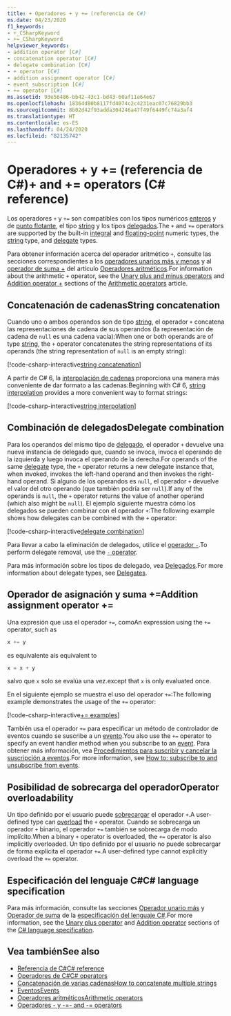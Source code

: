 ```yaml
---
title: + Operadores + y += (referencia de C#)
ms.date: 04/23/2020
f1_keywords:
- +_CSharpKeyword
- +=_CSharpKeyword
helpviewer_keywords:
- addition operator [C#]
- concatenation operator [C#]
- delegate combination [C#]
- + operator [C#]
- addition assignment operator [C#]
- event subscription [C#]
- += operator [C#]
ms.assetid: 93e56486-bb42-43c1-bd43-60af11e64e67
ms.openlocfilehash: 18364d80b8117fd4074c2c4231eac07c76829bb3
ms.sourcegitcommit: 8b02d42f93adda304246a47f49f6449fc74a3af4
ms.translationtype: HT
ms.contentlocale: es-ES
ms.lasthandoff: 04/24/2020
ms.locfileid: "82135742"
---
```

# <a name="-and--operators-c-reference"></a><span data-ttu-id="079af-102">Operadores + y += (referencia de C#)</span><span class="sxs-lookup"><span data-stu-id="079af-102">+ and += operators (C# reference)</span></span>

<span data-ttu-id="079af-103">Los operadores `+` y `+=` son compatibles con los tipos numéricos [enteros](../builtin-types/integral-numeric-types.md) y de [punto flotante](../builtin-types/floating-point-numeric-types.md), el tipo [string](../builtin-types/reference-types.md#the-string-type) y los tipos [delegados](../builtin-types/reference-types.md#the-delegate-type).</span><span class="sxs-lookup"><span data-stu-id="079af-103">The `+` and `+=` operators are supported by the built-in [integral](../builtin-types/integral-numeric-types.md) and [floating-point](../builtin-types/floating-point-numeric-types.md) numeric types, the [string](../builtin-types/reference-types.md#the-string-type) type, and [delegate](../builtin-types/reference-types.md#the-delegate-type) types.</span></span>

<span data-ttu-id="079af-104">Para obtener información acerca del operador aritmético `+`, consulte las secciones correspondientes a los [operadores unarios más y menos](arithmetic-operators.md#unary-plus-and-minus-operators) y al [operador de suma +](arithmetic-operators.md#addition-operator-) del artículo [Operadores aritméticos](arithmetic-operators.md).</span><span class="sxs-lookup"><span data-stu-id="079af-104">For information about the arithmetic `+` operator, see the [Unary plus and minus operators](arithmetic-operators.md#unary-plus-and-minus-operators) and [Addition operator +](arithmetic-operators.md#addition-operator-) sections of the [Arithmetic operators](arithmetic-operators.md) article.</span></span>

## <a name="string-concatenation"></a><span data-ttu-id="079af-105">Concatenación de cadenas</span><span class="sxs-lookup"><span data-stu-id="079af-105">String concatenation</span></span>

<span data-ttu-id="079af-106">Cuando uno o ambos operandos son de tipo [string](../builtin-types/reference-types.md#the-string-type), el operador `+` concatena las representaciones de cadena de sus operandos (la representación de cadena de `null` es una cadena vacía):</span><span class="sxs-lookup"><span data-stu-id="079af-106">When one or both operands are of type [string](../builtin-types/reference-types.md#the-string-type), the `+` operator concatenates the string representations of its operands (the string representation of `null` is an empty string):</span></span>

[!code-csharp-interactive[string concatenation](snippets/AdditionOperator.cs#AddStrings)]

<span data-ttu-id="079af-107">A partir de C# 6, la [interpolación de cadenas](../tokens/interpolated.md) proporciona una manera más conveniente de dar formato a las cadenas:</span><span class="sxs-lookup"><span data-stu-id="079af-107">Beginning with C# 6, [string interpolation](../tokens/interpolated.md) provides a more convenient way to format strings:</span></span>

[!code-csharp-interactive[string interpolation](snippets/AdditionOperator.cs#UseStringInterpolation)]

## <a name="delegate-combination"></a><span data-ttu-id="079af-108">Combinación de delegados</span><span class="sxs-lookup"><span data-stu-id="079af-108">Delegate combination</span></span>

<span data-ttu-id="079af-109">Para los operandos del mismo tipo de [delegado](../builtin-types/reference-types.md#the-delegate-type), el operador `+` devuelve una nueva instancia de delegado que, cuando se invoca, invoca el operando de la izquierda y luego invoca el operando de la derecha.</span><span class="sxs-lookup"><span data-stu-id="079af-109">For operands of the same [delegate](../builtin-types/reference-types.md#the-delegate-type) type, the `+` operator returns a new delegate instance that, when invoked, invokes the left-hand operand and then invokes the right-hand operand.</span></span> <span data-ttu-id="079af-110">Si alguno de los operandos es `null`, el operador `+` devuelve el valor del otro operando (que también podría ser `null`).</span><span class="sxs-lookup"><span data-stu-id="079af-110">If any of the operands is `null`, the `+` operator returns the value of another operand (which also might be `null`).</span></span> <span data-ttu-id="079af-111">El ejemplo siguiente muestra cómo los delegados se pueden combinar con el operador `+`:</span><span class="sxs-lookup"><span data-stu-id="079af-111">The following example shows how delegates can be combined with the `+` operator:</span></span>

[!code-csharp-interactive[delegate combination](snippets/AdditionOperator.cs#AddDelegates)]

<span data-ttu-id="079af-112">Para llevar a cabo la eliminación de delegados, utilice el [operador `-`](subtraction-operator.md#delegate-removal).</span><span class="sxs-lookup"><span data-stu-id="079af-112">To perform delegate removal, use the [`-` operator](subtraction-operator.md#delegate-removal).</span></span>

<span data-ttu-id="079af-113">Para más información sobre los tipos de delegado, vea [Delegados](../../programming-guide/delegates/index.md).</span><span class="sxs-lookup"><span data-stu-id="079af-113">For more information about delegate types, see [Delegates](../../programming-guide/delegates/index.md).</span></span>

## <a name="addition-assignment-operator-"></a><span data-ttu-id="079af-114">Operador de asignación y suma +=</span><span class="sxs-lookup"><span data-stu-id="079af-114">Addition assignment operator +=</span></span>

<span data-ttu-id="079af-115">Una expresión que usa el operador `+=`, como</span><span class="sxs-lookup"><span data-stu-id="079af-115">An expression using the `+=` operator, such as</span></span>

```csharp
x += y
```

<span data-ttu-id="079af-116">es equivalente a</span><span class="sxs-lookup"><span data-stu-id="079af-116">is equivalent to</span></span>

```csharp
x = x + y
```

<span data-ttu-id="079af-117">salvo que `x` solo se evalúa una vez.</span><span class="sxs-lookup"><span data-stu-id="079af-117">except that `x` is only evaluated once.</span></span>

<span data-ttu-id="079af-118">En el siguiente ejemplo se muestra el uso del operador `+=`:</span><span class="sxs-lookup"><span data-stu-id="079af-118">The following example demonstrates the usage of the `+=` operator:</span></span>

[!code-csharp-interactive[+= examples](snippets/AdditionOperator.cs#AddAndAssign)]

<span data-ttu-id="079af-119">También usa el operador `+=` para especificar un método de controlador de eventos cuando se suscribe a un [evento](../keywords/event.md).</span><span class="sxs-lookup"><span data-stu-id="079af-119">You also use the `+=` operator to specify an event handler method when you subscribe to an [event](../keywords/event.md).</span></span> <span data-ttu-id="079af-120">Para obtener más información, vea [Procedimientos para suscribir y cancelar la suscripción a eventos](../../programming-guide/events/how-to-subscribe-to-and-unsubscribe-from-events.md).</span><span class="sxs-lookup"><span data-stu-id="079af-120">For more information, see [How to: subscribe to and unsubscribe from events](../../programming-guide/events/how-to-subscribe-to-and-unsubscribe-from-events.md).</span></span>

## <a name="operator-overloadability"></a><span data-ttu-id="079af-121">Posibilidad de sobrecarga del operador</span><span class="sxs-lookup"><span data-stu-id="079af-121">Operator overloadability</span></span>

<span data-ttu-id="079af-122">Un tipo definido por el usuario puede [sobrecargar](operator-overloading.md) el operador `+`.</span><span class="sxs-lookup"><span data-stu-id="079af-122">A user-defined type can [overload](operator-overloading.md) the `+` operator.</span></span> <span data-ttu-id="079af-123">Cuando se sobrecarga un operador `+` binario, el operador `+=` también se sobrecarga de modo implícito.</span><span class="sxs-lookup"><span data-stu-id="079af-123">When a binary `+` operator is overloaded, the `+=` operator is also implicitly overloaded.</span></span> <span data-ttu-id="079af-124">Un tipo definido por el usuario no puede sobrecargar de forma explícita el operador `+=`.</span><span class="sxs-lookup"><span data-stu-id="079af-124">A user-defined type cannot explicitly overload the `+=` operator.</span></span>

## <a name="c-language-specification"></a><span data-ttu-id="079af-125">Especificación del lenguaje C#</span><span class="sxs-lookup"><span data-stu-id="079af-125">C# language specification</span></span>

<span data-ttu-id="079af-126">Para más información, consulte las secciones [Operador unario más](~/_csharplang/spec/expressions.md#unary-plus-operator) y [Operador de suma](~/_csharplang/spec/expressions.md#addition-operator) de la [especificación del lenguaje C#](~/_csharplang/spec/introduction.md).</span><span class="sxs-lookup"><span data-stu-id="079af-126">For more information, see the [Unary plus operator](~/_csharplang/spec/expressions.md#unary-plus-operator) and [Addition operator](~/_csharplang/spec/expressions.md#addition-operator) sections of the [C# language specification](~/_csharplang/spec/introduction.md).</span></span>

## <a name="see-also"></a><span data-ttu-id="079af-127">Vea también</span><span class="sxs-lookup"><span data-stu-id="079af-127">See also</span></span>

- [<span data-ttu-id="079af-128">Referencia de C#</span><span class="sxs-lookup"><span data-stu-id="079af-128">C# reference</span></span>](../index.md)
- [<span data-ttu-id="079af-129">Operadores de C#</span><span class="sxs-lookup"><span data-stu-id="079af-129">C# operators</span></span>](index.md)
- [<span data-ttu-id="079af-130">Concatenación de varias cadenas</span><span class="sxs-lookup"><span data-stu-id="079af-130">How to concatenate multiple strings</span></span>](../../how-to/concatenate-multiple-strings.md)
- [<span data-ttu-id="079af-131">Eventos</span><span class="sxs-lookup"><span data-stu-id="079af-131">Events</span></span>](../../programming-guide/events/index.md)
- [<span data-ttu-id="079af-132">Operadores aritméticos</span><span class="sxs-lookup"><span data-stu-id="079af-132">Arithmetic operators</span></span>](arithmetic-operators.md)
- [<span data-ttu-id="079af-133">Operadores - y -=</span><span class="sxs-lookup"><span data-stu-id="079af-133">- and -= operators</span></span>](subtraction-operator.md)
